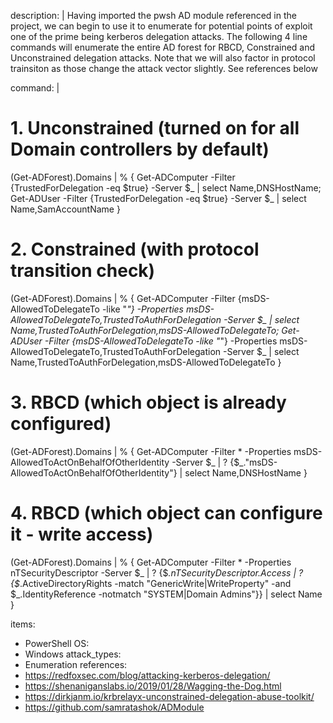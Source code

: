 description: |
  Having imported the pwsh AD module referenced in the project, we can begin to use it to enumerate for potential points of exploit
  one of the prime being kerberos delegation attacks. The following 4 line commands will enumerate the entire AD forest for RBCD, Constrained and Unconstrained delegation attacks.
  Note that we will also factor in protocol trainsiton as those change the attack vector slightly. See references below

command: |
  # 1. Unconstrained (turned on for all Domain controllers by default)
  (Get-ADForest).Domains | % { Get-ADComputer -Filter {TrustedForDelegation -eq $true} -Server $_ | select Name,DNSHostName; Get-ADUser -Filter {TrustedForDelegation -eq $true} -Server $_ | select Name,SamAccountName }


  # 2. Constrained (with protocol transition check)
  (Get-ADForest).Domains | % { Get-ADComputer -Filter {msDS-AllowedToDelegateTo -like "*"} -Properties msDS-AllowedToDelegateTo,TrustedToAuthForDelegation -Server $_ | select Name,TrustedToAuthForDelegation,msDS-AllowedToDelegateTo; Get-ADUser -Filter {msDS-AllowedToDelegateTo -like "*"} -Properties msDS-AllowedToDelegateTo,TrustedToAuthForDelegation -Server $_ | select Name,TrustedToAuthForDelegation,msDS-AllowedToDelegateTo }
  
  # 3. RBCD (which object is already configured)
  (Get-ADForest).Domains | % { Get-ADComputer -Filter * -Properties msDS-AllowedToActOnBehalfOfOtherIdentity -Server $_ | ? {$_."msDS-AllowedToActOnBehalfOfOtherIdentity"} | select Name,DNSHostName }

  # 4. RBCD (which object can configure it - write access)
  (Get-ADForest).Domains | % { Get-ADComputer -Filter * -Properties nTSecurityDescriptor -Server $_ | ? {$_.nTSecurityDescriptor.Access | ? {$_.ActiveDirectoryRights -match "GenericWrite|WriteProperty" -and $_.IdentityReference -notmatch "SYSTEM|Domain Admins"}} | select Name }

items:
  - PowerShell
OS:
  - Windows
attack_types:
  - Enumeration
references:
  - https://redfoxsec.com/blog/attacking-kerberos-delegation/
  - https://shenaniganslabs.io/2019/01/28/Wagging-the-Dog.html
  - https://dirkjanm.io/krbrelayx-unconstrained-delegation-abuse-toolkit/
  - https://github.com/samratashok/ADModule